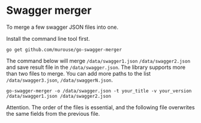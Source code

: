 # Swagger merger

To merge a few swagger JSON files into one.

Install the command line tool first.

	go get github.com/murouse/go-swagger-merger

The command below will merge ``/data/swagger1.json`` ``/data/swagger2.json`` and save result file in the ``/data/swagger.json``. The library supports more than two files to merge. You can add more paths to the list ``/data/swagger3.json``, ``/data/swaggerN.json``.

	go-swagger-merger -o /data/swagger.json -t your_title -v your_version /data/swagger1.json /data/swagger2.json

Attention. The order of the files is essential, and the following file overwrites the same fields from the previous file.
